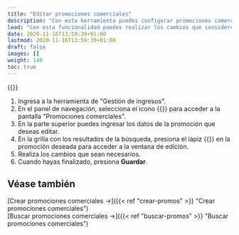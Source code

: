 ```yaml
---
title: "Editar promociones comerciales"
description: "Con esta herramienta puedes configurar promociones comerciales que se aplicarán a los tickets."
lead: "Con esta funcionalidad puedes realizar los cambios que consideres necesarios tanto en la información general de una promoción, como en sus reglas o criterios relacionados."
date: 2020-11-16T13:59:39+01:00
lastmod: 2020-11-16T13:59:39+01:00
draft: false
images: []
weight: 140
toc: true
---
```


{{<note text="Estas acciones pueden realizarse desde la pantalla de búsqueda de promociones o desde la pantalla de consulta de tickets pendientes de pago mediante el icono de lápiz. Ve a los artículos relacionados al final de este documento.">}}
</b>

1. Ingresa a la herramienta de "Gestión de ingresos".
1. En el panel de navegación, selecciona el icono {{<inline-icon image="price.png" alt="price tag icon">}} para acceder a la pantalla "Promociones comerciales".
1. En la parte superior puedes ingresar los datos de la promoción que deseas editar.
1. En la grilla con los resultados de la búsqueda, presiona el lápiz {{<inline-icon image="edit.png" alt="edit icon">}} en la promoción deseada para acceder a la ventana de edición.
1. Realiza los cambios que sean necesarios.
1. Cuando hayas finalizado, presiona **Guardar**.

## Véase también

[Crear promociones comerciales →]({{< ref "crear-promos" >}} "Crear promociones comerciales")
<br/>
[Buscar promociones comerciales →]({{< ref "buscar-promos" >}} "Buscar promociones comerciales")
